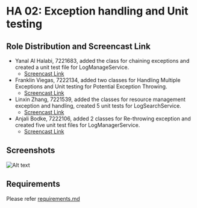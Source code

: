 # HA 02: Exception handling and Unit testing

## Role Distribution and Screencast Link
- Yanal Al Halabi, 7221683, added the class for chaining exceptions and created a unit test file for LogManageService.
  - [Screencast Link](https://drive.google.com/file/d/1RJaOjAA9Pv3ZJO7bmICs-lWFoPlZE98n/view?usp=sharing)
- Franklin Viegas, 7222134, added two classes for Handling Multiple Exceptions and Unit testing for Potential Exception Throwing.
  - [Screencast Link](https://drive.google.com/file/d/14B7NrDIbOrxdVZelgdomxHOObXxV686t/view?usp=sharing)
- Linxin Zhang, 7221539, added the classes for resource management exception and handling, created 5 unit tests for LogSearchService.
  - [Screencast Link](https://drive.google.com/file/d/1qdvcjwSk0XWfyEpFweeAvkmvz283oW8O/view?usp=sharing)
- Anjali Bodke, 7222106, added 2 classes for Re-throwing exception and created five unit test files for LogManagerService.
  - [Screencast Link](https://drive.google.com/file/d/17OwKEdplZOJPU9M12eE23CyFp_c_0433/view?usp=drive_link)

## Screenshots
![Alt text](https://imgur.com/a/Ey0ORF2)
## Requirements
Please refer [requirements.md](./requirements.md)
